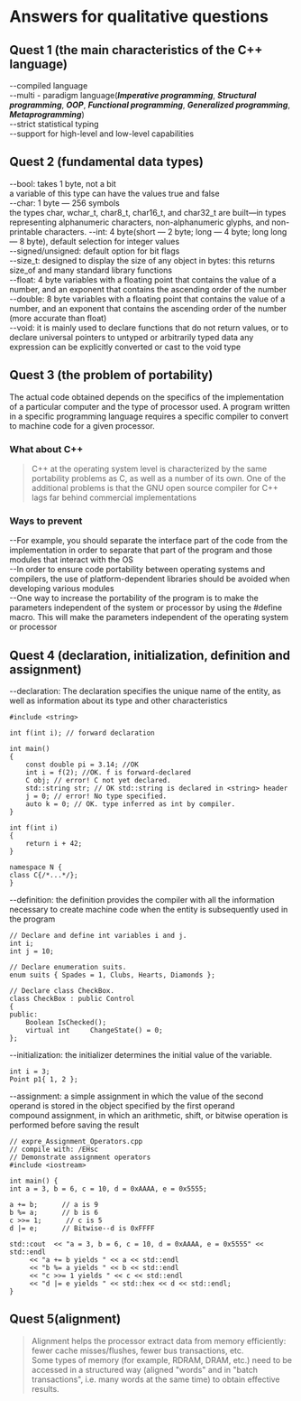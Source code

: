 # Answers for qualitative questions
## Quest 1 (the main characteristics of the C++ language)
--compiled language  
--multi - paradigm language(__*Imperative programming*__, __*Structural programming*__, __*OOP*__, __*Functional programming*__, __*Generalized programming*__, __*Metaprogramming*__)  
--strict statistical typing  
--support for high-level and low-level capabilities  

## Quest 2 (fundamental data types)
--bool: takes 1 byte, not a bit  
a variable of this type can have the values true and false   
--char: 1 byte — 256 symbols  
the types char, wchar_t, char8_t, char16_t, and char32_t are built—in types representing alphanumeric characters, non-alphanumeric glyphs, and non-printable characters.
--int: 4 byte(short — 2 byte; long — 4 byte; long long — 8 byte), default selection for integer values  
--signed/unsigned: default option for bit flags  
--size_t: designed to display the size of any object in bytes: this returns size_of and many standard library functions  
--float: 4 byte variables with a floating point that contains the value of a number, and an exponent that contains the ascending order of the number  
--double:  8 byte variables with a floating point that contains the value of a number, and an exponent that contains the ascending order of the number (more accurate than float)  
--void: it is mainly used to declare functions that do not return values, or to declare universal pointers to untyped or arbitrarily typed data  any expression can be explicitly converted or cast to the void type  

## Quest 3 (the problem of portability)
The actual code obtained depends on the specifics of the implementation of a particular computer and the type of processor used. A program written in a specific programming language requires a specific compiler to convert to machine code for a given processor.
### What about C++
> C++ at the operating system level is characterized by the same portability problems as C, as well as a number of its own. One of the additional problems is that the GNU open source compiler for C++ lags far behind commercial implementations
### Ways to prevent
--For example, you should separate the interface part of the code from the implementation in order to separate that part of the program and those modules that interact with the OS  
--In order to ensure code portability between operating systems and compilers, the use of platform-dependent libraries should be avoided when developing various modules  
--One way to increase the portability of the program is to make the parameters independent of the system or processor by using the #define macro. This will make the parameters independent of the operating system or processor  

## Quest 4 (declaration, initialization, definition and assignment)
--declaration: The declaration specifies the unique name of the entity, as well as information about its type and other characteristics    

    #include <string>

    int f(int i); // forward declaration

    int main()
    {
        const double pi = 3.14; //OK
        int i = f(2); //OK. f is forward-declared
        C obj; // error! C not yet declared.
        std::string str; // OK std::string is declared in <string> header
        j = 0; // error! No type specified.
        auto k = 0; // OK. type inferred as int by compiler.
    }

    int f(int i)
    {
        return i + 42;
    }

    namespace N {
    class C{/*...*/};
    }  
    
--definition: the definition provides the compiler with all the information necessary to create machine code when the entity is subsequently used in the program    

    // Declare and define int variables i and j.
    int i;
    int j = 10;

    // Declare enumeration suits.
    enum suits { Spades = 1, Clubs, Hearts, Diamonds };

    // Declare class CheckBox.
    class CheckBox : public Control
    {
    public:
        Boolean IsChecked();
        virtual int     ChangeState() = 0;
    };  
--initialization: the initializer determines the initial value of the variable.  

    int i = 3;
    Point p1{ 1, 2 };  
--assignment: a simple assignment in which the value of the second operand is stored in the object specified by the first operand  
compound assignment, in which an arithmetic, shift, or bitwise operation is performed before saving the result  

    // expre_Assignment_Operators.cpp
    // compile with: /EHsc
    // Demonstrate assignment operators
    #include <iostream>

    int main() {
    int a = 3, b = 6, c = 10, d = 0xAAAA, e = 0x5555;

    a += b;      // a is 9
    b %= a;      // b is 6
    c >>= 1;      // c is 5
    d |= e;      // Bitwise--d is 0xFFFF

    std::cout  << "a = 3, b = 6, c = 10, d = 0xAAAA, e = 0x5555" << std::endl
         << "a += b yields " << a << std::endl
         << "b %= a yields " << b << std::endl
         << "c >>= 1 yields " << c << std::endl
         << "d |= e yields " << std::hex << d << std::endl;
    }  
## Quest 5(alignment)
>Alignment helps the processor extract data from memory efficiently: fewer cache misses/flushes, fewer bus transactions, etc.  
Some types of memory (for example, RDRAM, DRAM, etc.) need to be accessed in a structured way (aligned "words" and in "batch transactions", i.e. many words at the same time) to obtain effective results.